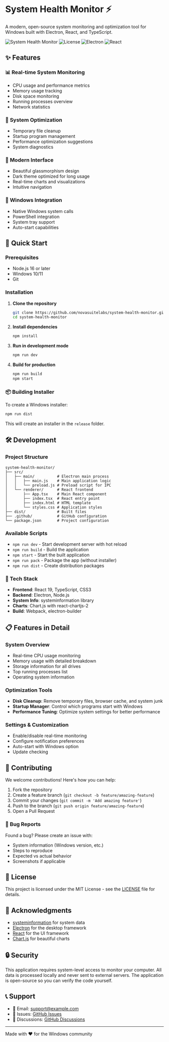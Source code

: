 # System Health Monitor ⚡

A modern, open-source system monitoring and optimization tool for Windows built with Electron, React, and TypeScript.

![System Health Monitor](https://img.shields.io/badge/Platform-Windows-blue)
![License](https://img.shields.io/badge/License-MIT-green)
![Electron](https://img.shields.io/badge/Electron-Latest-lightblue)
![React](https://img.shields.io/badge/React-19.1.0-blue)

## ✨ Features

### 📊 **Real-time System Monitoring**
- CPU usage and performance metrics
- Memory usage tracking
- Disk space monitoring
- Running processes overview
- Network statistics

### 🚀 **System Optimization**
- Temporary file cleanup
- Startup program management
- Performance optimization suggestions
- System diagnostics

### 🎨 **Modern Interface**
- Beautiful glassmorphism design
- Dark theme optimized for long usage
- Real-time charts and visualizations
- Intuitive navigation

### 🔧 **Windows Integration**
- Native Windows system calls
- PowerShell integration
- System tray support
- Auto-start capabilities

## 🚀 Quick Start

### Prerequisites
- Node.js 16 or later
- Windows 10/11
- Git

### Installation

1. **Clone the repository**
   ```bash
   git clone https://github.com/novasuitelabs/system-health-monitor.git
   cd system-health-monitor
   ```

2. **Install dependencies**
   ```bash
   npm install
   ```

3. **Run in development mode**
   ```bash
   npm run dev
   ```

4. **Build for production**
   ```bash
   npm run build
   npm start
   ```

### 📦 Building Installer

To create a Windows installer:

```bash
npm run dist
```

This will create an installer in the `release` folder.

## 🛠️ Development

### Project Structure
```
system-health-monitor/
├── src/
│   ├── main/          # Electron main process
│   │   ├── main.js    # Main application logic
│   │   └── preload.js # Preload script for IPC
│   └── renderer/      # React frontend
│       ├── App.tsx    # Main React component
│       ├── index.tsx  # React entry point
│       ├── index.html # HTML template
│       └── styles.css # Application styles
├── dist/              # Built files
├── .github/           # GitHub configuration
└── package.json       # Project configuration
```

### Available Scripts

- `npm run dev` - Start development server with hot reload
- `npm run build` - Build the application
- `npm start` - Start the built application
- `npm run pack` - Package the app (without installer)
- `npm run dist` - Create distribution packages

### 🔧 Tech Stack

- **Frontend**: React 19, TypeScript, CSS3
- **Backend**: Electron, Node.js
- **System Info**: systeminformation library
- **Charts**: Chart.js with react-chartjs-2
- **Build**: Webpack, electron-builder

## 📋 Features in Detail

### System Overview
- Real-time CPU usage monitoring
- Memory usage with detailed breakdown
- Storage information for all drives
- Top running processes list
- Operating system information

### Optimization Tools
- **Disk Cleanup**: Remove temporary files, browser cache, and system junk
- **Startup Manager**: Control which programs start with Windows
- **Performance Tuning**: Optimize system settings for better performance

### Settings & Customization
- Enable/disable real-time monitoring
- Configure notification preferences
- Auto-start with Windows option
- Update checking

## 🤝 Contributing

We welcome contributions! Here's how you can help:

1. Fork the repository
2. Create a feature branch (`git checkout -b feature/amazing-feature`)
3. Commit your changes (`git commit -m 'Add amazing feature'`)
4. Push to the branch (`git push origin feature/amazing-feature`)
5. Open a Pull Request

### 🐛 Bug Reports

Found a bug? Please create an issue with:
- System information (Windows version, etc.)
- Steps to reproduce
- Expected vs actual behavior
- Screenshots if applicable

## 📝 License

This project is licensed under the MIT License - see the [LICENSE](LICENSE) file for details.

## 🙏 Acknowledgments

- [systeminformation](https://github.com/sebhildebrandt/systeminformation) for system data
- [Electron](https://www.electronjs.org/) for the desktop framework
- [React](https://reactjs.org/) for the UI framework
- [Chart.js](https://www.chartjs.org/) for beautiful charts

## 🔒 Security

This application requires system-level access to monitor your computer. All data is processed locally and never sent to external servers. The application is open-source so you can verify the code yourself.

## 📞 Support

- 📧 Email: support@example.com
- 🐛 Issues: [GitHub Issues](https://github.com/yourusername/system-health-monitor/issues)
- 💬 Discussions: [GitHub Discussions](https://github.com/yourusername/system-health-monitor/discussions)

---

Made with ❤️ for the Windows community
